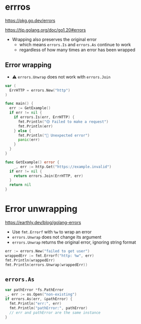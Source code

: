# errros

https://pkg.go.dev/errors

https://tip.golang.org/doc/go1.20#errors

* Wrapping also preserves the original error
  * which means `errors.Is` and `errors.As` continue to work
  * regardless of how many times an error has been wrapped

## Error wrapping

* ⚠️ `errors.Unwrap` does not work with `errors.Join`

```go
var (
  ErrHTTP = errors.New("http")
)

func main() {
  err := GetExample()
  if err != nil {
    if errors.Is(err, ErrHTTP) {
      fmt.Println("🟡 Failed to make a request")
      fmt.Println(err)
    } else {
      fmt.Println("🔴 Unexpected error")
      panic(err)
    }
  }
}

func GetExample() error {
    _, err := http.Get("https://example.invalid")
  if err != nil {
    return errors.Join(ErrHTTP, err)
  }
  return nil
}
```

# Error unwrapping

https://earthly.dev/blog/golang-errors

* Use `fmt.Errorf` with `%w` to wrap an error
* `errors.Unwrap` does not change its argument
* `errors.Unwrap` returns the original error, ignoring string format

```go
err := errors.New("failed to get user")
wrappedErr := fmt.Errorf("http: %w", err)
fmt.Println(wrappedErr)
fmt.Println(errors.Unwrap(wrappedErr))
```

## `errors.As`

```go
var pathError *fs.PathError
_, err := os.Open("non-existing")
if errors.As(err, &pathError) {
  fmt.Println("err:", err)
  fmt.Println("pathError:", pathError)
  // err and pathError are the same instance
}
```
